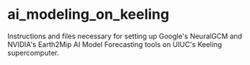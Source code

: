 # ai_modeling_on_keeling
Instructions and files necessary for setting up Google's NeuralGCM and NVIDIA's Earth2Mip AI Model Forecasting tools on UIUC's Keeling supercomputer.
